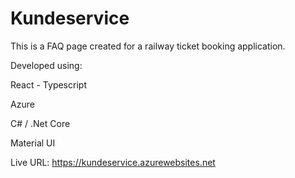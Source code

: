 # Kundeservice


This is a FAQ page created for a railway ticket booking application. 

Developed using:

React - Typescript

Azure 

C# / .Net Core

Material UI


Live URL: https://kundeservice.azurewebsites.net
